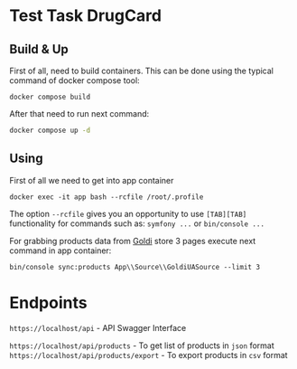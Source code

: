 # Test Task DrugCard

## Build & Up

First of all, need to build containers.
This can be done using the typical command of docker compose tool:

```shell
docker compose build
```

After that need to run next command:
```bash
docker compose up -d
```

## Using

First of all we need to get into app container
```shell
docker exec -it app bash --rcfile /root/.profile
```

The option `--rcfile` gives you an opportunity to use `[TAB][TAB]` functionality for commands such as: `symfony ...` or `bin/console ...`

For grabbing products data from [Goldi](https://goldi.ua) store 3 pages execute next command in app container:
```shell
bin/console sync:products App\\Source\\GoldiUASource --limit 3
```

# Endpoints

`https://localhost/api` - API Swagger Interface

`https://localhost/api/products` - To get list of products in `json` format
`https://localhost/api/products/export` - To export products in `csv` format